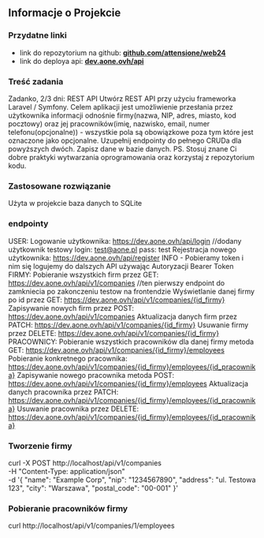 ## Informacje o Projekcie

### Przydatne linki
- link do repozytorium na github: **[github.com/attensione/web24](https://github.com/attensione/web24)**
- link do deploya api: **[dev.aone.ovh/api](https://dev.aone.ovh/api)**

### Treść zadania
Zadanko, 2/3 dni:
REST API Utwórz REST API przy użyciu frameworka Laravel / Symfony. Celem aplikacji jest umożliwienie przesłania przez użytkownika informacji odnośnie firmy(nazwa, NIP, adres, miasto, kod pocztowy) oraz jej pracowników(imię, nazwisko, email, numer telefonu(opcjonalne)) - wszystkie pola są obowiązkowe poza tym które jest oznaczone jako opcjonalne. Uzupełnij endpointy do pełnego CRUDa dla powyższych dwóch. Zapisz dane w bazie danych. PS. Stosuj znane Ci dobre praktyki wytwarzania oprogramowania oraz korzystaj z repozytorium kodu.

### Zastosowane rozwiązanie
Użyta w projekcie baza danych to SQLite

### endpointy
USER:
Logowanie użytkownika: https://dev.aone.ovh/api/login //dodany użytkownik testowy login: test@aone.pl pass: test
Rejestracja nowego użytkownika: https://dev.aone.ovh/api/register
INFO - Pobieramy token i nim się logujemy do dalszych API używając Autoryzacji Bearer Token
FIRMY:
Pobieranie wszystkich firm przez GET: https://dev.aone.ovh/api/v1/companies //ten pierwszy endpoint do zamkniecia po zakonczeniu testow na frontendzie
Wyświetlanie danej firmy po id przez GET: https://dev.aone.ovh/api/v1/companies/{id_firmy}
Zapisywanie nowych firm przez POST: https://dev.aone.ovh/api/v1/companies
Aktualizacja danych firm przez PATCH: https://dev.aone.ovh/api/v1/companies/{id_firmy}
Usuwanie firmy przez DELETE: https://dev.aone.ovh/api/v1/companies/{id_firmy}
PRACOWNICY:
Pobieranie wszystkich pracowników dla danej firmy metoda GET: https://dev.aone.ovh/api/v1/companies/{id_firmy}/employees
Pobieranie konkretnego pracownika: https://dev.aone.ovh/api/v1/companies/{id_firmy}/employees/{id_pracownika}
Zapisywanie nowego pracownika metoda POST: https://dev.aone.ovh/api/v1/companies/{id_firmy}/employees
Aktualizacja danych pracownika przez PATCH: https://dev.aone.ovh/api/v1/companies/{id_firmy}/employees/{id_pracownika}
Usuwanie pracownika przez DELETE: https://dev.aone.ovh/api/v1/companies/{id_firmy}/employees/{id_pracownika}

### Tworzenie firmy
curl -X POST http://localhost/api/v1/companies \
-H "Content-Type: application/json" \
-d '{
"name": "Example Corp",
"nip": "1234567890",
"address": "ul. Testowa 123",
"city": "Warszawa",
"postal_code": "00-001"
}'

### Pobieranie pracowników firmy
curl http://localhost/api/v1/companies/1/employees

